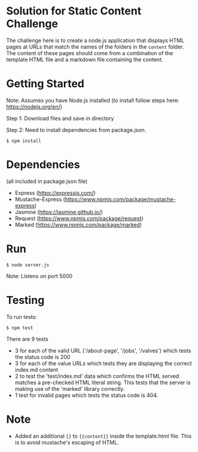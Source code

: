 Solution for Static Content Challenge
=====================================

The challenge here is to create a node.js application that displays HTML pages at URLs that match the names of the folders in the `content` folder. The content of these pages should come from a combination of the template HTML file and a markdown file containing the content.

# Getting Started 

Note: Assumes you have Node.js installed (to install follow steps here: https://nodejs.org/en/)

Step 1: Download files and save in directory

Step 2: Need to install dependencies from package.json. 

    $ npm install 

# Dependencies 

(all included in package.json file)

- Express (https://expressjs.com/)
- Mustache-Express (https://www.npmjs.com/package/mustache-express)
- Jasmine (https://jasmine.github.io/)
- Request (https://www.npmjs.com/package/request)
- Marked (https://www.npmjs.com/package/marked)

# Run 

    $ node server.js

Note: Listens on port 5000

# Testing 

To run tests: 

    $ npm test

There are 9 tests 

- 3 for each of the valid URL ('/about-page', '/jobs', '/valves') which tests the status code is 200
- 3 for each of the value URLs which tests they are displaying the correct index.md content
- 2 to test the 'test/index.md' data which confirms the HTML served matches a pre-checked HTML literal string.  This tests that the server is making use of the 'marked' library correctly.
- 1 test for invalid pages which tests the status code is 404.

# Note

- Added an additional `{}` to `{{content}}` inside the template.html file.  This is to avoid mustache's escaping of HTML.

